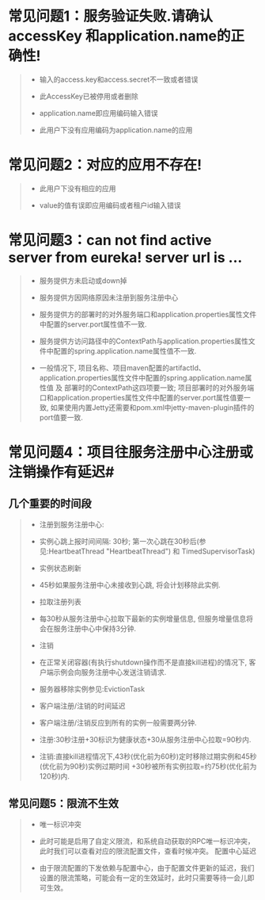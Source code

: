 
# 常见问题1：服务验证失败.请确认accessKey 和application.name的正确性! #




> - 输入的access.key和access.secret不一致或者错误
> 
> 
> 
> - 此AccessKey已被停用或者删除
> 
> 
> - application.name即应用编码输入错误
> 
> 
> - 此用户下没有应用编码为application.name的应用

# 常见问题2：对应的应用不存在! #

> 
> - 此用户下没有相应的应用
> 
> 
> 
> - value的值有误即应用编码或者租户id输入错误

# 常见问题3：can not find active server from eureka! server url is ... #


> - 服务提供方未启动或down掉
> 
> 
> 
> - 服务提供方因网络原因未注册到服务注册中心
> 
> 
> - 服务提供方的部署时的对外服务端口和application.properties属性文件中配置的server.port属性值不一致.
> 
> 
> - 服务提供方访问路径中的ContextPath与application.properties属性文件中配置的spring.application.name属性值不一致.
> 
> 
> - 一般情况下, 项目名称、项目maven配置的artifactId、application.properties属性文件中配置的spring.application.name属性值 及 部署时的ContextPath这四项要一致; 项目部署时的对外服务端口和application.properties属性文件中配置的server.port属性值要一致, 如果使用内置Jetty还需要和pom.xml中jetty-maven-plugin插件的port值要一致.

# 常见问题4：项目往服务注册中心注册或注销操作有延迟#
## 几个重要的时间段 ##



> - 注册到服务注册中心:
> 
> 
> - 实例心跳上报时间间隔: 30秒; 第一次心跳在30秒后(参见:HeartbeatThread "HeartbeatThread") 和 TimedSupervisorTask)
> 
> 
> - 实例状态刷新
> 
> 
> - 45秒如果服务注册中心未接收到心跳, 将会计划移除此实例.
> 
> 
> - 拉取注册列表
> 
> 
> - 每30秒从服务注册中心拉取下最新的实例增量信息, 但服务增量信息将会在服务注册中心中保持3分钟.
> 
> 
> - 注销
> 
> 
> - 在正常关闭容器(有执行shutdown操作而不是直接kill进程)的情况下, 客户端示例会向服务注册中心发送注销请求.
> 
> 
> - 服务器移除实例参见:EvictionTask
> 
> 
> - 客户端注册/注销的时间延迟
> 
> 
> - 客户端注册/注销反应到所有的实例一般需要两分钟.
> 
> 
> - 注册:30秒注册+30标识为健康状态+30从服务注册中心拉取=90秒内.
> 
> 
> - 注销:直接kill进程情况下,43秒(优化前为60秒)定时移除过期实例和45秒(优化前为90秒)实例过期时间 +30秒被所有实例拉取=约75秒(优化前为120秒)内.

## 常见问题5：限流不生效 ##


> - 唯一标识冲突
> 
> 
> - 此时可能是启用了自定义限流，和系统自动获取的RPC唯一标识冲突，此时我们可以查看对应的限流配置文件，查看时候冲突。
> 配置中心延迟
> 
> 
> - 由于限流配置的下发依赖与配置中心，由于配置文件更新的延迟，我们设置的限流策略，可能会有一定的生效延时，此时只需要等待一会儿即可生效。
